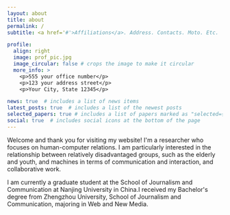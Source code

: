 ```yaml
---
layout: about
title: about
permalink: /
subtitle: <a href='#'>Affiliations</a>. Address. Contacts. Moto. Etc.

profile:
  align: right
  image: prof_pic.jpg
  image_circular: false # crops the image to make it circular
  more_info: >
    <p>555 your office number</p>
    <p>123 your address street</p>
    <p>Your City, State 12345</p>

news: true  # includes a list of news items
latest_posts: true  # includes a list of the newest posts
selected_papers: true # includes a list of papers marked as "selected={true}"
social: true  # includes social icons at the bottom of the page
---
```


Welcome and thank you for visiting my website! I'm a researcher who focuses on human-computer relations. I am particularly interested in the relationship between relatively disadvantaged groups, such as the elderly and youth, and machines in terms of communication and interaction, and collaborative work.

I am currently a graduate student at the School of Journalism and Communication at Nanjing University in China.I received my Bachelor's degree from Zhengzhou University, School of Journalism and Communication, majoring in Web and New Media.

